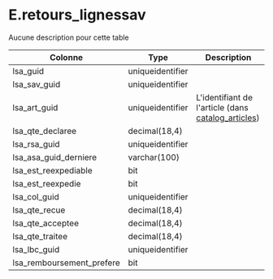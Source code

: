 # E.retours_lignessav

Aucune description pour cette table

Colonne|Type|Description
---|---|---
lsa_guid|uniqueidentifier|
lsa_sav_guid|uniqueidentifier|
lsa_art_guid|uniqueidentifier|L'identifiant de l'article (dans [catalog_articles](generated_catalog_articles.md)) 
lsa_qte_declaree|decimal(18,4)|
lsa_rsa_guid|uniqueidentifier|
lsa_asa_guid_derniere|varchar(100)|
lsa_est_reexpediable|bit|
lsa_est_reexpedie|bit|
lsa_col_guid|uniqueidentifier|
lsa_qte_recue|decimal(18,4)|
lsa_qte_acceptee|decimal(18,4)|
lsa_qte_traitee|decimal(18,4)|
lsa_lbc_guid|uniqueidentifier|
lsa_remboursement_prefere|bit|
